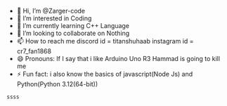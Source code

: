 - 👋 Hi, I’m @Zarger-code
- 👀 I’m interested in Coding
- 🌱 I’m currently learning C++ Language
- 💞️ I’m looking to collaborate on Nothing
- 📫 How to reach me discord id = titanshuhaab instagram id = cr7_fan1868
- 😄 Pronouns: If I say that i like Arduino Uno R3 Hammad is going to kill me
- ⚡ Fun fact: i also know the basics of javascript(Node Js) and Python(Python 3.12(64-bit))

```
ssss

```

